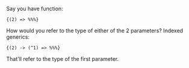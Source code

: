 Say you have function:

```valiance
{(2) => %%%}
```

How would you refer to the type of either of the 2 parameters? Indexed
generics:

```valiance
{(2) -> (^1) => %%%}
```

That'll refer to the type of the first parameter.